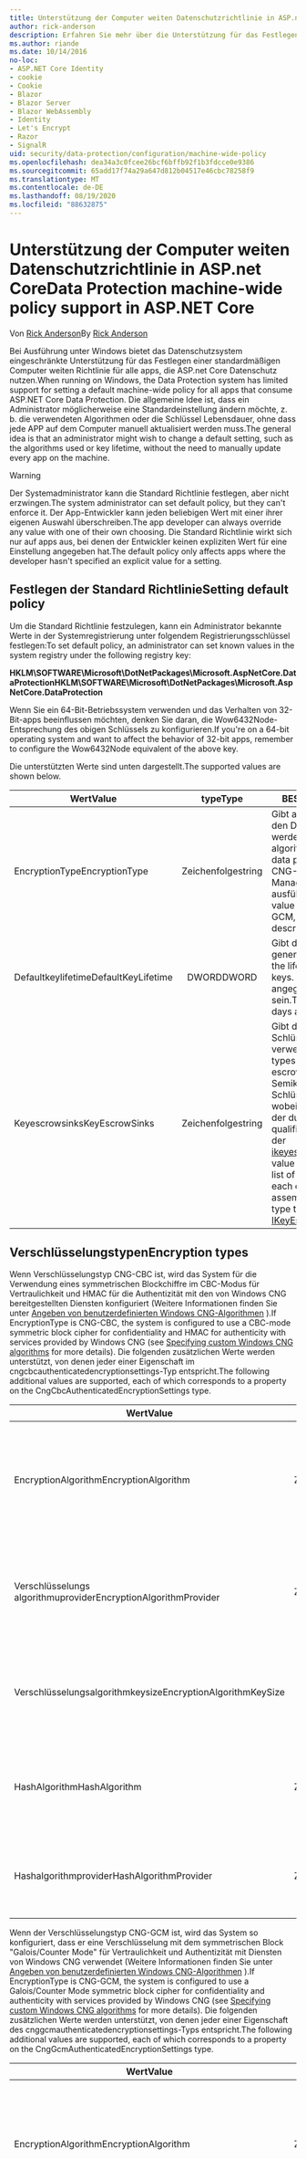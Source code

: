 ```yaml
---
title: Unterstützung der Computer weiten Datenschutzrichtlinie in ASP.net Core
author: rick-anderson
description: Erfahren Sie mehr über die Unterstützung für das Festlegen einer standardmäßigen Computer weiten Richtlinie für alle apps, die ASP.net Core Datenschutz nutzen.
ms.author: riande
ms.date: 10/14/2016
no-loc:
- ASP.NET Core Identity
- cookie
- Cookie
- Blazor
- Blazor Server
- Blazor WebAssembly
- Identity
- Let's Encrypt
- Razor
- SignalR
uid: security/data-protection/configuration/machine-wide-policy
ms.openlocfilehash: dea34a3c0fcee26bcf6bffb92f1b3fdcce0e9386
ms.sourcegitcommit: 65add17f74a29a647d812b04517e46cbc78258f9
ms.translationtype: MT
ms.contentlocale: de-DE
ms.lasthandoff: 08/19/2020
ms.locfileid: "88632875"
---
```

# <a name="data-protection-machine-wide-policy-support-in-aspnet-core"></a><span data-ttu-id="0d8be-103">Unterstützung der Computer weiten Datenschutzrichtlinie in ASP.net Core</span><span class="sxs-lookup"><span data-stu-id="0d8be-103">Data Protection machine-wide policy support in ASP.NET Core</span></span>

<span data-ttu-id="0d8be-104">Von [Rick Anderson](https://twitter.com/RickAndMSFT)</span><span class="sxs-lookup"><span data-stu-id="0d8be-104">By [Rick Anderson](https://twitter.com/RickAndMSFT)</span></span>

<span data-ttu-id="0d8be-105">Bei Ausführung unter Windows bietet das Datenschutzsystem eingeschränkte Unterstützung für das Festlegen einer standardmäßigen Computer weiten Richtlinie für alle apps, die ASP.net Core Datenschutz nutzen.</span><span class="sxs-lookup"><span data-stu-id="0d8be-105">When running on Windows, the Data Protection system has limited support for setting a default machine-wide policy for all apps that consume ASP.NET Core Data Protection.</span></span> <span data-ttu-id="0d8be-106">Die allgemeine Idee ist, dass ein Administrator möglicherweise eine Standardeinstellung ändern möchte, z. b. die verwendeten Algorithmen oder die Schlüssel Lebensdauer, ohne dass jede APP auf dem Computer manuell aktualisiert werden muss.</span><span class="sxs-lookup"><span data-stu-id="0d8be-106">The general idea is that an administrator might wish to change a default setting, such as the algorithms used or key lifetime, without the need to manually update every app on the machine.</span></span>

> [!WARNING]
> <span data-ttu-id="0d8be-107">Der Systemadministrator kann die Standard Richtlinie festlegen, aber nicht erzwingen.</span><span class="sxs-lookup"><span data-stu-id="0d8be-107">The system administrator can set default policy, but they can't enforce it.</span></span> <span data-ttu-id="0d8be-108">Der App-Entwickler kann jeden beliebigen Wert mit einer ihrer eigenen Auswahl überschreiben.</span><span class="sxs-lookup"><span data-stu-id="0d8be-108">The app developer can always override any value with one of their own choosing.</span></span> <span data-ttu-id="0d8be-109">Die Standard Richtlinie wirkt sich nur auf apps aus, bei denen der Entwickler keinen expliziten Wert für eine Einstellung angegeben hat.</span><span class="sxs-lookup"><span data-stu-id="0d8be-109">The default policy only affects apps where the developer hasn't specified an explicit value for a setting.</span></span>

## <a name="setting-default-policy"></a><span data-ttu-id="0d8be-110">Festlegen der Standard Richtlinie</span><span class="sxs-lookup"><span data-stu-id="0d8be-110">Setting default policy</span></span>

<span data-ttu-id="0d8be-111">Um die Standard Richtlinie festzulegen, kann ein Administrator bekannte Werte in der Systemregistrierung unter folgendem Registrierungsschlüssel festlegen:</span><span class="sxs-lookup"><span data-stu-id="0d8be-111">To set default policy, an administrator can set known values in the system registry under the following registry key:</span></span>

<span data-ttu-id="0d8be-112">**HKLM\SOFTWARE\Microsoft\DotNetPackages\Microsoft.AspNetCore.DataProtection**</span><span class="sxs-lookup"><span data-stu-id="0d8be-112">**HKLM\SOFTWARE\Microsoft\DotNetPackages\Microsoft.AspNetCore.DataProtection**</span></span>

<span data-ttu-id="0d8be-113">Wenn Sie ein 64-Bit-Betriebssystem verwenden und das Verhalten von 32-Bit-apps beeinflussen möchten, denken Sie daran, die Wow6432Node-Entsprechung des obigen Schlüssels zu konfigurieren.</span><span class="sxs-lookup"><span data-stu-id="0d8be-113">If you're on a 64-bit operating system and want to affect the behavior of 32-bit apps, remember to configure the Wow6432Node equivalent of the above key.</span></span>

<span data-ttu-id="0d8be-114">Die unterstützten Werte sind unten dargestellt.</span><span class="sxs-lookup"><span data-stu-id="0d8be-114">The supported values are shown below.</span></span>

| <span data-ttu-id="0d8be-115">Wert</span><span class="sxs-lookup"><span data-stu-id="0d8be-115">Value</span></span>              | <span data-ttu-id="0d8be-116">type</span><span class="sxs-lookup"><span data-stu-id="0d8be-116">Type</span></span>   | <span data-ttu-id="0d8be-117">BESCHREIBUNG</span><span class="sxs-lookup"><span data-stu-id="0d8be-117">Description</span></span> |
| ------------------ | :----: | ----------- |
| <span data-ttu-id="0d8be-118">EncryptionType</span><span class="sxs-lookup"><span data-stu-id="0d8be-118">EncryptionType</span></span>     | <span data-ttu-id="0d8be-119">Zeichenfolge</span><span class="sxs-lookup"><span data-stu-id="0d8be-119">string</span></span> | <span data-ttu-id="0d8be-120">Gibt an, welche Algorithmen für den Datenschutz verwendet werden sollen.</span><span class="sxs-lookup"><span data-stu-id="0d8be-120">Specifies which algorithms should be used for data protection.</span></span> <span data-ttu-id="0d8be-121">Der Wert muss CNG-CBC, CNG-GCM oder Managed lauten und wird unten ausführlicher beschrieben.</span><span class="sxs-lookup"><span data-stu-id="0d8be-121">The value must be CNG-CBC, CNG-GCM, or Managed and is described in more detail below.</span></span> |
| <span data-ttu-id="0d8be-122">Defaultkeylifetime</span><span class="sxs-lookup"><span data-stu-id="0d8be-122">DefaultKeyLifetime</span></span> | <span data-ttu-id="0d8be-123">DWORD</span><span class="sxs-lookup"><span data-stu-id="0d8be-123">DWORD</span></span>  | <span data-ttu-id="0d8be-124">Gibt die Lebensdauer für neu generierte Schlüssel an.</span><span class="sxs-lookup"><span data-stu-id="0d8be-124">Specifies the lifetime for newly-generated keys.</span></span> <span data-ttu-id="0d8be-125">Der Wert wird in Tagen angegeben und muss >= 7 sein.</span><span class="sxs-lookup"><span data-stu-id="0d8be-125">The value is specified in days and must be >= 7.</span></span> |
| <span data-ttu-id="0d8be-126">Keyescrowsinks</span><span class="sxs-lookup"><span data-stu-id="0d8be-126">KeyEscrowSinks</span></span>     | <span data-ttu-id="0d8be-127">Zeichenfolge</span><span class="sxs-lookup"><span data-stu-id="0d8be-127">string</span></span> | <span data-ttu-id="0d8be-128">Gibt die Typen an, die für die Schlüssel Hinterlegung verwendet werden.</span><span class="sxs-lookup"><span data-stu-id="0d8be-128">Specifies the types that are used for key escrow.</span></span> <span data-ttu-id="0d8be-129">Der Wert ist eine durch Semikolons getrennte Liste von Schlüssel Hinterlegungs senken, wobei jedes Element in der Liste der durch die Assembly qualifizierte Name eines Typs ist, der [ikeyescrowsink](/dotnet/api/microsoft.aspnetcore.dataprotection.keymanagement.ikeyescrowsink)implementiert.</span><span class="sxs-lookup"><span data-stu-id="0d8be-129">The value is a semicolon-delimited list of key escrow sinks, where each element in the list is the assembly-qualified name of a type that implements [IKeyEscrowSink](/dotnet/api/microsoft.aspnetcore.dataprotection.keymanagement.ikeyescrowsink).</span></span> |

## <a name="encryption-types"></a><span data-ttu-id="0d8be-130">Verschlüsselungstypen</span><span class="sxs-lookup"><span data-stu-id="0d8be-130">Encryption types</span></span>

<span data-ttu-id="0d8be-131">Wenn Verschlüsselungstyp CNG-CBC ist, wird das System für die Verwendung eines symmetrischen Blockchiffre im CBC-Modus für Vertraulichkeit und HMAC für die Authentizität mit den von Windows CNG bereitgestellten Diensten konfiguriert (Weitere Informationen finden Sie unter [Angeben von benutzerdefinierten Windows CNG-Algorithmen](xref:security/data-protection/configuration/overview#specifying-custom-windows-cng-algorithms) ).</span><span class="sxs-lookup"><span data-stu-id="0d8be-131">If EncryptionType is CNG-CBC, the system is configured to use a CBC-mode symmetric block cipher for confidentiality and HMAC for authenticity with services provided by Windows CNG (see [Specifying custom Windows CNG algorithms](xref:security/data-protection/configuration/overview#specifying-custom-windows-cng-algorithms) for more details).</span></span> <span data-ttu-id="0d8be-132">Die folgenden zusätzlichen Werte werden unterstützt, von denen jeder einer Eigenschaft im cngcbcauthenticatedencryptionsettings-Typ entspricht.</span><span class="sxs-lookup"><span data-stu-id="0d8be-132">The following additional values are supported, each of which corresponds to a property on the CngCbcAuthenticatedEncryptionSettings type.</span></span>

| <span data-ttu-id="0d8be-133">Wert</span><span class="sxs-lookup"><span data-stu-id="0d8be-133">Value</span></span>                       | <span data-ttu-id="0d8be-134">type</span><span class="sxs-lookup"><span data-stu-id="0d8be-134">Type</span></span>   | <span data-ttu-id="0d8be-135">BESCHREIBUNG</span><span class="sxs-lookup"><span data-stu-id="0d8be-135">Description</span></span> |
| --------------------------- | :----: | ----------- |
| <span data-ttu-id="0d8be-136">EncryptionAlgorithm</span><span class="sxs-lookup"><span data-stu-id="0d8be-136">EncryptionAlgorithm</span></span>         | <span data-ttu-id="0d8be-137">Zeichenfolge</span><span class="sxs-lookup"><span data-stu-id="0d8be-137">string</span></span> | <span data-ttu-id="0d8be-138">Der Name eines symmetrischen Blockchiffre Algorithmus, der von CNG interpretiert wird.</span><span class="sxs-lookup"><span data-stu-id="0d8be-138">The name of a symmetric block cipher algorithm understood by CNG.</span></span> <span data-ttu-id="0d8be-139">Dieser Algorithmus wird im CBC-Modus geöffnet.</span><span class="sxs-lookup"><span data-stu-id="0d8be-139">This algorithm is opened in CBC mode.</span></span> |
| <span data-ttu-id="0d8be-140">Verschlüsselungs algorithmuprovider</span><span class="sxs-lookup"><span data-stu-id="0d8be-140">EncryptionAlgorithmProvider</span></span> | <span data-ttu-id="0d8be-141">Zeichenfolge</span><span class="sxs-lookup"><span data-stu-id="0d8be-141">string</span></span> | <span data-ttu-id="0d8be-142">Der Name der CNG-Anbieter Implementierung, die den Algorithmus "Verschlüsselungalgorithmus" bilden kann.</span><span class="sxs-lookup"><span data-stu-id="0d8be-142">The name of the CNG provider implementation that can produce the algorithm EncryptionAlgorithm.</span></span> |
| <span data-ttu-id="0d8be-143">Verschlüsselungsalgorithmkeysize</span><span class="sxs-lookup"><span data-stu-id="0d8be-143">EncryptionAlgorithmKeySize</span></span>  | <span data-ttu-id="0d8be-144">DWORD</span><span class="sxs-lookup"><span data-stu-id="0d8be-144">DWORD</span></span>  | <span data-ttu-id="0d8be-145">Die Länge des Schlüssels (in Bits), der für den symmetrischen Blockchiffre Algorithmus abgeleitet werden soll.</span><span class="sxs-lookup"><span data-stu-id="0d8be-145">The length (in bits) of the key to derive for the symmetric block cipher algorithm.</span></span> |
| <span data-ttu-id="0d8be-146">HashAlgorithm</span><span class="sxs-lookup"><span data-stu-id="0d8be-146">HashAlgorithm</span></span>               | <span data-ttu-id="0d8be-147">Zeichenfolge</span><span class="sxs-lookup"><span data-stu-id="0d8be-147">string</span></span> | <span data-ttu-id="0d8be-148">Der Name eines Hash Algorithmus, der von CNG interpretiert wird.</span><span class="sxs-lookup"><span data-stu-id="0d8be-148">The name of a hash algorithm understood by CNG.</span></span> <span data-ttu-id="0d8be-149">Dieser Algorithmus wird im HMAC-Modus geöffnet.</span><span class="sxs-lookup"><span data-stu-id="0d8be-149">This algorithm is opened in HMAC mode.</span></span> |
| <span data-ttu-id="0d8be-150">Hashalgorithmprovider</span><span class="sxs-lookup"><span data-stu-id="0d8be-150">HashAlgorithmProvider</span></span>       | <span data-ttu-id="0d8be-151">Zeichenfolge</span><span class="sxs-lookup"><span data-stu-id="0d8be-151">string</span></span> | <span data-ttu-id="0d8be-152">Der Name der CNG-Anbieter Implementierung, die den Algorithmus HashAlgorithm bilden kann.</span><span class="sxs-lookup"><span data-stu-id="0d8be-152">The name of the CNG provider implementation that can produce the algorithm HashAlgorithm.</span></span> |

<span data-ttu-id="0d8be-153">Wenn der Verschlüsselungstyp CNG-GCM ist, wird das System so konfiguriert, dass er eine Verschlüsselung mit dem symmetrischen Block "Galois/Counter Mode" für Vertraulichkeit und Authentizität mit Diensten von Windows CNG verwendet (Weitere Informationen finden Sie unter [Angeben von benutzerdefinierten Windows CNG-Algorithmen](xref:security/data-protection/configuration/overview#specifying-custom-windows-cng-algorithms) ).</span><span class="sxs-lookup"><span data-stu-id="0d8be-153">If EncryptionType is CNG-GCM, the system is configured to use a Galois/Counter Mode symmetric block cipher for confidentiality and authenticity with services provided by Windows CNG (see [Specifying custom Windows CNG algorithms](xref:security/data-protection/configuration/overview#specifying-custom-windows-cng-algorithms) for more details).</span></span> <span data-ttu-id="0d8be-154">Die folgenden zusätzlichen Werte werden unterstützt, von denen jeder einer Eigenschaft des cnggcmauthenticatedencryptionsettings-Typs entspricht.</span><span class="sxs-lookup"><span data-stu-id="0d8be-154">The following additional values are supported, each of which corresponds to a property on the CngGcmAuthenticatedEncryptionSettings type.</span></span>

| <span data-ttu-id="0d8be-155">Wert</span><span class="sxs-lookup"><span data-stu-id="0d8be-155">Value</span></span>                       | <span data-ttu-id="0d8be-156">type</span><span class="sxs-lookup"><span data-stu-id="0d8be-156">Type</span></span>   | <span data-ttu-id="0d8be-157">BESCHREIBUNG</span><span class="sxs-lookup"><span data-stu-id="0d8be-157">Description</span></span> |
| --------------------------- | :----: | ----------- |
| <span data-ttu-id="0d8be-158">EncryptionAlgorithm</span><span class="sxs-lookup"><span data-stu-id="0d8be-158">EncryptionAlgorithm</span></span>         | <span data-ttu-id="0d8be-159">Zeichenfolge</span><span class="sxs-lookup"><span data-stu-id="0d8be-159">string</span></span> | <span data-ttu-id="0d8be-160">Der Name eines symmetrischen Blockchiffre Algorithmus, der von CNG interpretiert wird.</span><span class="sxs-lookup"><span data-stu-id="0d8be-160">The name of a symmetric block cipher algorithm understood by CNG.</span></span> <span data-ttu-id="0d8be-161">Dieser Algorithmus wird im Modus "Galois/Counter" geöffnet.</span><span class="sxs-lookup"><span data-stu-id="0d8be-161">This algorithm is opened in Galois/Counter Mode.</span></span> |
| <span data-ttu-id="0d8be-162">Verschlüsselungs algorithmuprovider</span><span class="sxs-lookup"><span data-stu-id="0d8be-162">EncryptionAlgorithmProvider</span></span> | <span data-ttu-id="0d8be-163">Zeichenfolge</span><span class="sxs-lookup"><span data-stu-id="0d8be-163">string</span></span> | <span data-ttu-id="0d8be-164">Der Name der CNG-Anbieter Implementierung, die den Algorithmus "Verschlüsselungalgorithmus" bilden kann.</span><span class="sxs-lookup"><span data-stu-id="0d8be-164">The name of the CNG provider implementation that can produce the algorithm EncryptionAlgorithm.</span></span> |
| <span data-ttu-id="0d8be-165">Verschlüsselungsalgorithmkeysize</span><span class="sxs-lookup"><span data-stu-id="0d8be-165">EncryptionAlgorithmKeySize</span></span>  | <span data-ttu-id="0d8be-166">DWORD</span><span class="sxs-lookup"><span data-stu-id="0d8be-166">DWORD</span></span>  | <span data-ttu-id="0d8be-167">Die Länge des Schlüssels (in Bits), der für den symmetrischen Blockchiffre Algorithmus abgeleitet werden soll.</span><span class="sxs-lookup"><span data-stu-id="0d8be-167">The length (in bits) of the key to derive for the symmetric block cipher algorithm.</span></span> |

<span data-ttu-id="0d8be-168">Wenn verschlüsselungstype verwaltet wird, ist das System so konfiguriert, dass ein verwaltetes SymmetricAlgorithm für Vertraulichkeit und KeyedHashAlgorithm für die Authentizität verwendet wird (Weitere Informationen finden Sie unter [Angeben von benutzerdefinierten verwalteten Algorithmen](xref:security/data-protection/configuration/overview#specifying-custom-managed-algorithms) ).</span><span class="sxs-lookup"><span data-stu-id="0d8be-168">If EncryptionType is Managed, the system is configured to use a managed SymmetricAlgorithm for confidentiality and KeyedHashAlgorithm for authenticity (see [Specifying custom managed algorithms](xref:security/data-protection/configuration/overview#specifying-custom-managed-algorithms) for more details).</span></span> <span data-ttu-id="0d8be-169">Die folgenden zusätzlichen Werte werden unterstützt, von denen jeder einer Eigenschaft im managedauthenticatedencryptionsettings-Typ entspricht.</span><span class="sxs-lookup"><span data-stu-id="0d8be-169">The following additional values are supported, each of which corresponds to a property on the ManagedAuthenticatedEncryptionSettings type.</span></span>

| <span data-ttu-id="0d8be-170">Wert</span><span class="sxs-lookup"><span data-stu-id="0d8be-170">Value</span></span>                      | <span data-ttu-id="0d8be-171">type</span><span class="sxs-lookup"><span data-stu-id="0d8be-171">Type</span></span>   | <span data-ttu-id="0d8be-172">BESCHREIBUNG</span><span class="sxs-lookup"><span data-stu-id="0d8be-172">Description</span></span> |
| -------------------------- | :----: | ----------- |
| <span data-ttu-id="0d8be-173">Verschlüsselungsalgorithmtype</span><span class="sxs-lookup"><span data-stu-id="0d8be-173">EncryptionAlgorithmType</span></span>    | <span data-ttu-id="0d8be-174">Zeichenfolge</span><span class="sxs-lookup"><span data-stu-id="0d8be-174">string</span></span> | <span data-ttu-id="0d8be-175">Der durch die Assembly qualifizierte Name eines Typs, der SymmetricAlgorithm implementiert.</span><span class="sxs-lookup"><span data-stu-id="0d8be-175">The assembly-qualified name of a type that implements SymmetricAlgorithm.</span></span> |
| <span data-ttu-id="0d8be-176">Verschlüsselungsalgorithmkeysize</span><span class="sxs-lookup"><span data-stu-id="0d8be-176">EncryptionAlgorithmKeySize</span></span> | <span data-ttu-id="0d8be-177">DWORD</span><span class="sxs-lookup"><span data-stu-id="0d8be-177">DWORD</span></span>  | <span data-ttu-id="0d8be-178">Die Länge des Schlüssels (in Bits), der für den symmetrischen Verschlüsselungsalgorithmus abgeleitet werden soll.</span><span class="sxs-lookup"><span data-stu-id="0d8be-178">The length (in bits) of the key to derive for the symmetric encryption algorithm.</span></span> |
| <span data-ttu-id="0d8be-179">Validationalgorithmtype</span><span class="sxs-lookup"><span data-stu-id="0d8be-179">ValidationAlgorithmType</span></span>    | <span data-ttu-id="0d8be-180">Zeichenfolge</span><span class="sxs-lookup"><span data-stu-id="0d8be-180">string</span></span> | <span data-ttu-id="0d8be-181">Der durch die Assembly qualifizierte Name eines Typs, der KeyedHashAlgorithm implementiert.</span><span class="sxs-lookup"><span data-stu-id="0d8be-181">The assembly-qualified name of a type that implements KeyedHashAlgorithm.</span></span> |

<span data-ttu-id="0d8be-182">Wenn der Verschlüsselungstyp einen anderen Wert als NULL oder leer hat, löst das Datenschutzsystem beim Start eine Ausnahme aus.</span><span class="sxs-lookup"><span data-stu-id="0d8be-182">If EncryptionType has any other value other than null or empty, the Data Protection system throws an exception at startup.</span></span>

> [!WARNING]
> <span data-ttu-id="0d8be-183">Beim Konfigurieren einer Standardrichtlinien Einstellung, die Typnamen einschließt ("verschlüsselungalgorithmtype", "validationalgorithmtype", "keyescrowsinks"), müssen die Typen für die app verfügbar sein.</span><span class="sxs-lookup"><span data-stu-id="0d8be-183">When configuring a default policy setting that involves type names (EncryptionAlgorithmType, ValidationAlgorithmType, KeyEscrowSinks), the types must be available to the app.</span></span> <span data-ttu-id="0d8be-184">Dies bedeutet, dass die Assemblys, die diese Typen enthalten, im globalen Assemblycache (Global Assembly Cache, GAC) vorhanden sein sollten.</span><span class="sxs-lookup"><span data-stu-id="0d8be-184">This means that for apps running on Desktop CLR, the assemblies that contain these types should be present in the Global Assembly Cache (GAC).</span></span> <span data-ttu-id="0d8be-185">Für ASP.net Core-apps, die unter .net Core ausgeführt werden, sollten die Pakete installiert werden, die diese Typen enthalten.</span><span class="sxs-lookup"><span data-stu-id="0d8be-185">For ASP.NET Core apps running on .NET Core, the packages that contain these types should be installed.</span></span>
